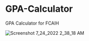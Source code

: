 # GPA-Calculator
GPA Calculator for FCAIH

![Screenshot 7_24_2022 2_38_18 AM](https://user-images.githubusercontent.com/87280713/180627441-8981f166-119b-4332-996d-046748b7be41.png)
